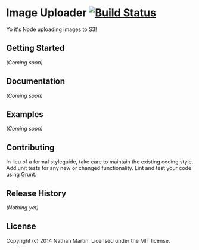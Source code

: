 # Image Uploader [![Build Status](https://secure.travis-ci.org/natemartin519/image-uploader.png?branch=master)](http://travis-ci.org/natemartin519/image-uploader)

Yo it's Node uploading images to S3!

## Getting Started
_(Coming soon)_

## Documentation
_(Coming soon)_

## Examples
_(Coming soon)_

## Contributing
In lieu of a formal styleguide, take care to maintain the existing coding style. Add unit tests for any new or changed functionality. Lint and test your code using [Grunt](http://gruntjs.com/).

## Release History
_(Nothing yet)_

## License
Copyright (c) 2014 Nathan Martin. Licensed under the MIT license.
